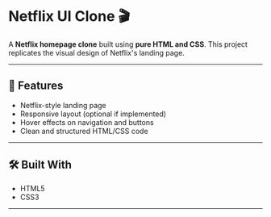 # Netflix UI Clone 🎬

A **Netflix homepage clone** built using **pure HTML and CSS**. This project replicates the visual design of Netflix's landing page.

---

## 🚀 Features

- Netflix-style landing page
- Responsive layout (optional if implemented)
- Hover effects on navigation and buttons
- Clean and structured HTML/CSS code

---

## 🛠️ Built With

- HTML5
- CSS3

---
